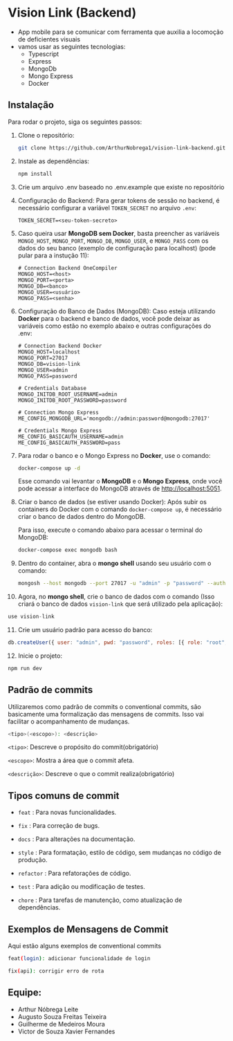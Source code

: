 # Vision Link (Backend)

- App mobile para se comunicar com ferramenta que auxilia a locomoção de deficientes visuais
- vamos usar as seguintes tecnologias: 
   - Typescript
   - Express
   - MongoDb
   - Mongo Express
   - Docker

## Instalação
Para rodar o projeto, siga os seguintes passos:

1. Clone o repositório:
   ```bash
   git clone https://github.com/ArthurNobrega1/vision-link-backend.git
   ```
2. Instale as dependências:
   ```bash
   npm install
   ```
3. Crie um arquivo .env baseado no .env.example que existe no repositório
4. Configuração do Backend:
   Para gerar tokens de sessão no backend, é necessário configurar a variável `TOKEN_SECRET` no arquivo `.env`:
   ```env
   TOKEN_SECRET=<seu-token-secreto>
   ```
5. Caso queira usar **MongoDB sem Docker**, basta preencher as variáveis `MONGO_HOST`, `MONGO_PORT`, `MONGO_DB`, `MONGO_USER`, e `MONGO_PASS` com os dados do seu banco (exemplo de configuração para localhost) (pode pular para a instução 11):
   ```env
   # Connection Backend OneCompiler
   MONGO_HOST=<host>
   MONGO_PORT=<porta>
   MONGO_DB=<banco>
   MONGO_USER=<usuário>
   MONGO_PASS=<senha>
   ```
6. Configuração do Banco de Dados (MongoDB):
   Caso esteja utilizando **Docker** para o backend e banco de dados, você pode deixar as variáveis como estão no exemplo abaixo e outras configurações do .env:
   ```env
   # Connection Backend Docker
   MONGO_HOST=localhost
   MONGO_PORT=27017
   MONGO_DB=vision-link
   MONGO_USER=admin
   MONGO_PASS=password

   # Credentials Database
   MONGO_INITDB_ROOT_USERNAME=admin
   MONGO_INITDB_ROOT_PASSWORD=password

   # Connection Mongo Express
   ME_CONFIG_MONGODB_URL='mongodb://admin:password@mongodb:27017'

   # Credentials Mongo Express
   ME_CONFIG_BASICAUTH_USERNAME=admin
   ME_CONFIG_BASICAUTH_PASSWORD=pass
   ```
7. Para rodar o banco e o Mongo Express no **Docker**, use o comando:
   ```bash
   docker-compose up -d
   ```
   Esse comando vai levantar o **MongoDB** e o **Mongo Express**, onde você pode acessar a interface do MongoDB através de [http://localhost:5051](http://localhost:5051).
8. Criar o banco de dados (se estiver usando Docker):
   Após subir os containers do Docker com o comando `docker-compose up`, é necessário criar o banco de dados dentro do MongoDB.
   
   Para isso, execute o comando abaixo para acessar o terminal do MongoDB:
   ```bash
   docker-compose exec mongodb bash
   ```
9. Dentro do container, abra o **mongo shell** usando seu usuário com o comando:
   ```bash
   mongosh --host mongodb --port 27017 -u "admin" -p "password" --authenticationDatabase "admin"
   ```
10. Agora, no **mongo shell**, crie o banco de dados com o comando (Isso criará o banco de dados `vision-link` que será utilizado pela aplicação):
   ```js
   use vision-link
   ```

11. Crie um usuário padrão para acesso do banco:
```js
db.createUser({ user: "admin", pwd: "password", roles: [{ role: "root", db: "admin" }] })
   ```
12. Inicie o projeto:
   ```bash
   npm run dev
   ```

## Padrão de commits
Utilizaremos como padrão de commits o conventional commits, são basicamente uma formalização das mensagens de commits. Isso vai facilitar o acompanhamento de mudanças.

````sh
<tipo>(<escopo>): <descrição>
````

`<tipo>`: Descreve o propósito do commit(obrigatório)

`<escopo>`: Mostra a área que o commit afeta.

`<descrição>`: Descreve o que o commit realiza(obrigatório)
    

## Tipos comuns de commit 

- `feat` : Para novas funcionalidades.

- `fix` : Para correção de bugs.

- `docs` : Para alterações na documentação.

- `style` : Para formatação, estilo de código, sem mudanças no código de produção.

- `refactor` : Para refatorações de código.

- `test` : Para adição ou modificação de testes.

- `chore` : Para tarefas de manutenção, como atualização de dependências.

## Exemplos de Mensagens de Commit
Aqui estão alguns exemplos de conventional commits

```sh
feat(login): adicionar funcionalidade de login 
```
```sh
fix(api): corrigir erro de rota 
```
## Equipe:

- Arthur Nóbrega Leite
- Augusto Souza Freitas Teixeira
- Guilherme de Medeiros Moura
- Victor de Souza Xavier Fernandes 
